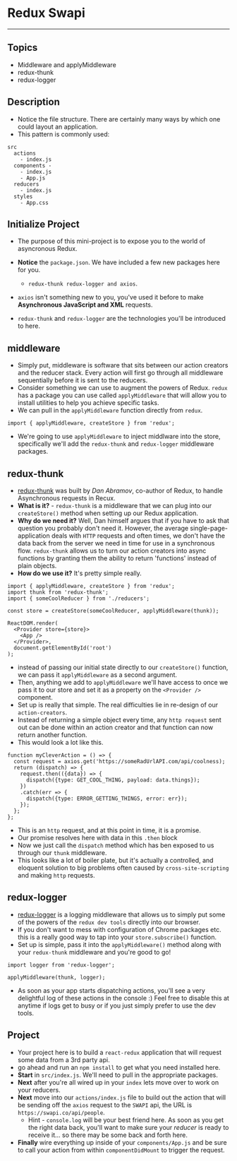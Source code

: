 # Redux Swapi 

---

## Topics

* Middleware and applyMiddleware
* redux-thunk
* redux-logger

## Description

* Notice the file structure. There are certainly many ways by which one could layout an application.
* This pattern is commonly used:

```
src
  actions
    - index.js
  components -
    - index.js
    - App.js
  reducers
    - index.js
  styles
    - App.css
```

## Initialize Project

* The purpose of this mini-project is to expose you to the world of asyncronous Redux.
* **Notice** the `package.json`. We have included a few new packages here for you.

  * `redux-thunk redux-logger and axios`.

* `axios` isn't something new to you, you've used it before to make **Asynchronous JavaScript and XML** requests.
* `redux-thunk` and `redux-logger` are the technologies you'll be introduced to here.

## middleware

* Simply put, middleware is software that sits between our action creators and the reducer stack. Every action will first go through all middleware sequentially before it is sent to the reducers.
* Consider something we can use to augment the powers of Redux. `redux` has a package you can use called `applyMiddleware` that will allow you to install utilities to help you achieve specific tasks.
* We can pull in the `applyMiddleware` function directly from `redux`.

```
import { applyMiddleware, createStore } from 'redux';
```

* We're going to use `applyMiddleware` to inject middlware into the store, specifically we'll add the `redux-thunk` and `redux-logger` middleware packages.

## redux-thunk

* [redux-thunk](https://github.com/gaearon/redux-thunk) was built by _Dan Abramov_, co-author of Redux, to handle Asynchronous requests in Recux.
* **What is it?** - `redux-thunk` is a middleware that we can plug into our `createStore()` method when setting up our Redux application.
* **Why do we need it?** Well, Dan himself argues that if you have to ask that question you probably don't need it. However, the average single-page-application deals with `HTTP` requests and often times, we don't have the data back from the server we need in time for use in a synchronous flow. `redux-thunk` allows us to turn our action creators into async functions by granting them the ability to return 'functions' instead of plain objects.
* **How do we use it?** It's pretty simple really.

```
import { applyMiddleware, createStore } from 'redux';
import thunk from 'redux-thunk';
import { someCoolReducer } from './reducers';

const store = createStore(someCoolReducer, applyMiddleware(thunk));

ReactDOM.render(
  <Provider store={store}>
    <App />
  </Provider>,
  document.getElementById('root')
);
```

* instead of passing our initial state directly to our `createStore()` function, we can pass it `applyMiddleware` as a second argument.
* Then, anything we add to `applyMiddleware` we'll have access to once we pass it to our store and set it as a property on the `<Provider />` component.
* Set up is really that simple. The real difficulties lie in re-design of our `action-creators`.
* Instead of returning a simple object every time, any `http request` sent out can be done within an action creator and that function can now return another function.
* This would look a lot like this.

```
function myCleverAction = () => {
  const request = axios.get('https://someRadUrlAPI.com/api/coolness);
  return (dispatch) => {
    request.then(({data}) => {
      dispatch({type: GET_COOL_THING, payload: data.things});
    })
    .catch(err => {
      dispatch({type: ERROR_GETTING_THINGS, error: err});
    });
  };
};
```

* This is an `http` request, and at this point in time, it is a promise.
* Our promise resolves here with data in this `.then` block
* Now we just call the `dispatch` method which has ben exposed to us through our `thunk` middleware.
* This looks like a lot of boiler plate, but it's actually a controlled, and eloquent solution to big problems often caused by `cross-site-scripting` and making `http` requests.

## redux-logger

* [redux-logger](https://github.com/evgenyrodionov/redux-logger) is a logging middleware that allows us to simply put some of the powers of the `redux dev tools` directly into our browser.
* If you don't want to mess with configuration of Chrome packages etc. this is a really good way to tap into your `store.subscribe()` function.
* Set up is simple, pass it into the `applyMiddleware()` method along with your `redux-thunk` middleware and you're good to go!

```
import logger from 'redux-logger';

applyMiddleware(thunk, logger);
```

* As soon as your app starts dispatching actions, you'll see a very delightful log of these actions in the console :) Feel free to disable this at anytime if logs get to busy or if you just simply prefer to use the dev tools.

## Project

* Your project here is to build a `react-redux` application that will request some data from a 3rd party api.
* go ahead and run an `npm install` to get what you need installed here.
* **Start** in `src/index.js`. We'll need to pull in the appropriate packages.
* **Next** after you're all wired up in your `index` lets move over to work on your reducers.
* **Next** move into our `actions/index.js` file to build out the action that will be sending off the `axios` request to the `SWAPI` api, the URL is `https://swapi.co/api/people`.
  * Hint - `console.log` will be your best friend here. As soon as you get the right data back, you'll want to make sure your _reducer_ is ready to receive it... so there may be some back and forth here.
* **Finally** wire everything up inside of your `components/App.js` and be sure to call your action from within `componentDidMount` to trigger the request.
